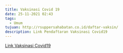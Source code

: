```yaml
---
title: Vaksinasi Covid 19
date: 25-11-2021 02:43
tags:
  - Umum
tujuan: http://rsuppersahabatan.co.id/daftar-vaksin/
description: Link Pendaftaran Vaksinasi Covid19
---
```

[Link Vaksinasi Covid19](http://rsuppersahabatan.co.id/daftar-vaksin/)